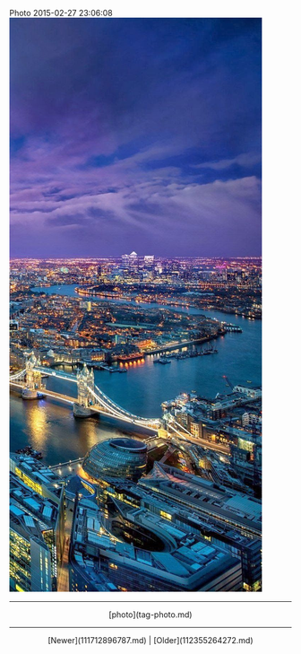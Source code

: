 <!--
title: Photo 2015-02-27 23
date: 2020-06-28T14:38:48.381Z
tags: photo
-->

Photo 2015-02-27 23:06:08
![](112260256752-0.jpg)

<!--BOTTOM-POST-NAVIGATION-->
---

<center>[photo](tag-photo.md)</center>

---

<center>[Newer](111712896787.md) | [Older](112355264272.md)</center>